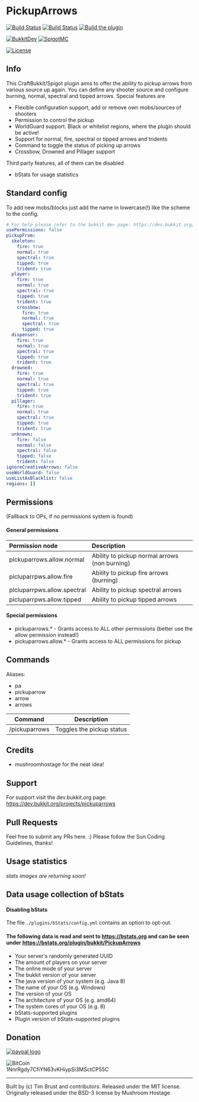 # PickupArrows
[![Build Status](https://ci.dustplanet.de/job/PickupArrows/badge/icon)](https://ci.dustplanet.de/job/PickupArrows/)
[![Build Status](https://travis-ci.org/timbru31/PickupArrows.svg?branch=master)](https://travis-ci.org/timbru31/PickupArrows)
[![Build the plugin](https://github.com/timbru31/PickupArrows/workflows/Build%20the%20plugin/badge.svg)](https://github.com/timbru31/PickupArrows/actions?query=workflow%3A%22Build+the+plugin%22)

[![BukkitDev](https://img.shields.io/badge/BukkitDev-v6.2.1-orange.svg)](https://dev.bukkit.org/projects/pickuparrows)
[![SpigotMC](https://img.shields.io/badge/SpigotMC-v6.2.1-orange.svg)](https://www.spigotmc.org/resources/pickuparrows.8073/)

[![License](https://img.shields.io/badge/License-MIT-blue.svg)](LICENSE)

## Info
This CraftBukkit/Spigot plugin aims to offer the ability to pickup arrows from various source up again.
You can define any shooter source and configure burning, normal, spectral and tipped arrows.
Special features are
* Flexible configuration support, add or remove own mobs/sources of shooters
* Permission to control the pickup
* WorldGuard support. Black or whitelist regions, where the plugin should be active!
* Support for normal, fire, spectral or tipped arrows and tridents
* Command to toggle the status of picking up arrows
* Crossbow, Drowned and Pillager support

Third party features, all of them can be disabled

* bStats for usage statistics

## Standard config
To add new mobs/blocks just add the name in lowercase(!) like the scheme to the config.
```yaml
# For help please refer to the bukkit dev page: https://dev.bukkit.org/projects/pickuparrows
usePermissions: false
pickupFrom:
  skeleton:
    fire: true
    normal: true
    spectral: true
    tipped: true
    trident: true
  player:
    fire: true
    normal: true
    spectral: true
    tipped: true
    trident: true
    crossbow:
      fire: true
      normal: true
      spectral: true
      tipped: true
  dispenser:
    fire: true
    normal: true
    spectral: true
    tipped: true
    trident: true
  drowned:
    fire: true
    normal: true
    spectral: true
    tipped: true
    trident: true
  pillager:
    fire: true
    normal: true
    spectral: true
    tipped: true
    trident: true
  unknown:
    fire: false
    normal: false
    spectral: false
    tipped: false
    trident: false
ignoreCreativeArrows: false
useWorldGuard: false
useListAsBlacklist: false
regions: []

```

## Permissions
(Fallback to OPs, if no permissions system is found)

#### General permissions
| Permission node             | Description                                   |
|:----------------------------|:----------------------------------------------|
| pickuparrows.allow.normal   | Ability to pickup normal arrows (non burning) |
| picluparrpws.allow.fire     | Ability to pickup fire arrows (burning)       |
| picluparrpws.allow.spectral | Ability to pickup spectral arrows             |
| picluparrpws.allow.tipped   | Ability to pickup tipped arrows               |


#### Special permissions
* pickuparrows.* - Grants access to ALL other permissions (better use the allow permission instead!)
* pickuparrows.allow.* - Grants access to ALL permissions for pickup

## Commands

Aliases:
* pa
* pickuparrow
* arrow
* arrows

| Command       | Description               |
|:-------------:|:-------------------------:|
| /pickuparrows | Toggles the pickup status |

## Credits
* mushroomhostage for the neat idea!

## Support
For support visit the dev.bukkit.org page: https://dev.bukkit.org/projects/pickuparrows

## Pull Requests
Feel free to submit any PRs here. :)
Please follow the Sun Coding Guidelines, thanks!

## Usage statistics

_stats images are returning soon!_

## Data usage collection of bStats

#### Disabling bStats
The file `./plugins/bStats/config.yml` contains an option to opt-out.

#### The following data is **read and sent** to https://bstats.org and can be seen under https://bstats.org/plugin/bukkit/PickupArrows
* Your server's randomly generated UUID
* The amount of players on your server
* The online mode of your server
* The bukkit version of your server
* The java version of your system (e.g. Java 8)
* The name of your OS (e.g. Windows)
* The version of your OS
* The architecture of your OS (e.g. amd64)
* The system cores of your OS (e.g. 8)
* bStats-supported plugins
* Plugin version of bStats-supported plugins

## Donation
[![paypal logo](https://www.paypalobjects.com/en_US/i/btn/btn_donateCC_LG.gif "Donation via PayPal")](https://www.paypal.com/cgi-bin/webscr?cmd=_s-xclick&hosted_button_id=T9TEV7Q88B9M2)

![BitCoin](https://dustplanet.de/wp-content/uploads/2015/01/bitcoin-logo-plain.png "Donation via BitCoins")   
1NnrRgdy7CfiYN63vKHiypSi3MSctCP55C


---
Built by (c) Tim Brust and contributors. Released under the MIT license.  
Originally released under the BSD-3 license by Mushroom Hostage
